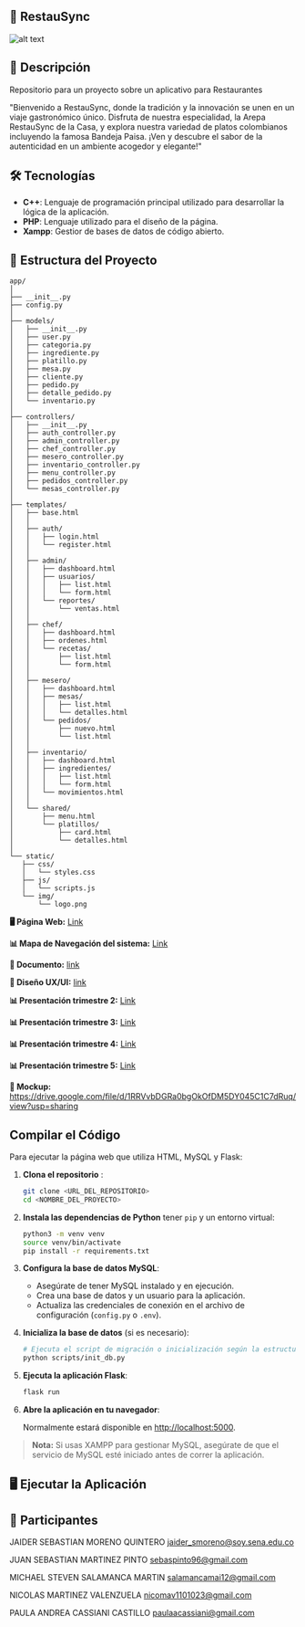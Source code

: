 ## 🚀 RestauSync
![alt text](fondo.png) 


## 📜 Descripción
Repositorio para un proyecto sobre un aplicativo para Restaurantes

"Bienvenido a RestauSync, donde la tradición y la innovación se unen en un viaje gastronómico único. Disfruta de nuestra especialidad, la Arepa RestauSync de la Casa, y explora nuestra variedad de platos colombianos incluyendo la famosa Bandeja Paisa. ¡Ven y descubre el sabor de la autenticidad en un ambiente acogedor y elegante!"

## 🛠️ Tecnologías

- **C++**: Lenguaje de programación principal utilizado para desarrollar la lógica de la aplicación.
- **PHP**: Lenguaje utilizado para el diseño de la página.
- **Xampp**: Gestior de bases de datos de código abierto.



## 📁 Estructura del Proyecto

 ```text
app/
│
├── __init__.py
├── config.py
│
├── models/
│   ├── __init__.py
│   ├── user.py
│   ├── categoria.py
│   ├── ingrediente.py
│   ├── platillo.py
│   ├── mesa.py
│   ├── cliente.py
│   ├── pedido.py
│   ├── detalle_pedido.py
│   └── inventario.py
│
├── controllers/
│   ├── __init__.py
│   ├── auth_controller.py
│   ├── admin_controller.py
│   ├── chef_controller.py
│   ├── mesero_controller.py
│   ├── inventario_controller.py
│   ├── menu_controller.py
│   ├── pedidos_controller.py
│   └── mesas_controller.py
│
├── templates/
│   ├── base.html
│   │
│   ├── auth/
│   │   ├── login.html
│   │   └── register.html
│   │
│   ├── admin/
│   │   ├── dashboard.html
│   │   ├── usuarios/
│   │   │   ├── list.html
│   │   │   └── form.html
│   │   └── reportes/
│   │       └── ventas.html
│   │
│   ├── chef/
│   │   ├── dashboard.html
│   │   ├── ordenes.html
│   │   └── recetas/
│   │       ├── list.html
│   │       └── form.html
│   │
│   ├── mesero/
│   │   ├── dashboard.html
│   │   ├── mesas/
│   │   │   ├── list.html
│   │   │   └── detalles.html
│   │   └── pedidos/
│   │       ├── nuevo.html
│   │       └── list.html
│   │
│   ├── inventario/
│   │   ├── dashboard.html
│   │   ├── ingredientes/
│   │   │   ├── list.html
│   │   │   └── form.html
│   │   └── movimientos.html
│   │
│   └── shared/
│       ├── menu.html
│       └── platillos/
│           ├── card.html
│           └── detalles.html
│
└── static/
    ├── css/
    │   └── styles.css
    ├── js/
    │   └── scripts.js
    └── img/
        └── logo.png
   ```
**🖥 Página Web:** 
[Link](https://drive.google.com/drive/folders/1sXHN52Wap0UovdsT4diPcBXqt-dIDT79?usp=sharing)

**📊 Mapa de Navegación del sistema:**
[Link](https://drive.google.com/file/d/1xrKbX342PzqKwv00y0xOOYbQdXqd4mg5/view?usp=sharing)

**📃 Documento:**
[link](https://docs.google.com/document/d/15r4De55eXJv-mmLM6LAxWpgDSMNhAgRu/edit?usp=drivesdk&ouid=108198849053322034172&rtpof=true&sd=true)

**📃 Diseño UX/UI:**
[link](https://docs.google.com/document/d/1uYjzObtSr7cGoRIv3svmb5KaIqbRuRQ-yJIf0PurmhI/edit?usp=sharing)

**📊 Presentación trimestre 2:**
[Link](https://docs.google.com/presentation/d/1oB6k4QIMxJEdAeV6bUasqtCnlSp9KzXe/edit?usp=sharing&ouid=104681654974810316499&rtpof=true&sd=true)

**📊 Presentación trimestre 3:**
[Link](https://docs.google.com/presentation/d/1YPNXa6ZauhpDQq5R15n4pxE0JnbpGSFp/edit?usp=sharing&ouid=104681654974810316499&rtpof=true&sd=true)

**📊 Presentación trimestre 4:**
[Link](https://docs.google.com/presentation/d/1nVMbFrQCrTj2hJvOb4ORm9j0vUUVpJdD/edit?slide=id.p1#slide=id.p1)

**📊 Presentación trimestre 5:**
[Link](https://docs.google.com/presentation/d/1cb3NGtYcfXdklR3_MDdDhfMQn4S4nEf2/edit?usp=sharing&ouid=116668543162587748605&rtpof=true&sd=true)


**🚀 Mockup:**
https://drive.google.com/file/d/1RRVvbDGRa0bgOkOfDM5DY045C1C7dRuq/view?usp=sharing




## Compilar el Código

Para ejecutar la página web que utiliza HTML, MySQL y Flask:

1. **Clona el repositorio** :

    ```bash
    git clone <URL_DEL_REPOSITORIO>
    cd <NOMBRE_DEL_PROYECTO>
    ```

2. **Instala las dependencias de Python** tener `pip` y un entorno virtual:

    ```bash
    python3 -m venv venv
    source venv/bin/activate
    pip install -r requirements.txt
    ```

3. **Configura la base de datos MySQL**:

    - Asegúrate de tener MySQL instalado y en ejecución.
    - Crea una base de datos y un usuario para la aplicación.
    - Actualiza las credenciales de conexión en el archivo de configuración (`config.py` o `.env`).

4. **Inicializa la base de datos** (si es necesario):

    ```bash
    # Ejecuta el script de migración o inicialización según la estructura del proyecto
    python scripts/init_db.py
    ```

5. **Ejecuta la aplicación Flask**:

    ```bash
    flask run
    ```

6. **Abre la aplicación en tu navegador**:

    Normalmente estará disponible en [http://localhost:5000](http://localhost:5000).

> **Nota:** Si usas XAMPP para gestionar MySQL, asegúrate de que el servicio de MySQL esté iniciado antes de correr la aplicación.



## 🖥️ Ejecutar la Aplicación

## 👥 Participantes


JAIDER SEBASTIAN MORENO QUINTERO <jaider_smoreno@soy.sena.edu.co>

JUAN SEBASTIAN MARTINEZ PINTO <sebaspinto96@gmail.com>

MICHAEL STEVEN SALAMANCA MARTIN <salamancamai12@gmail.com>

NICOLAS MARTINEZ VALENZUELA <nicomav1101023@gmail.com>

PAULA ANDREA CASSIANI CASTILLO <paulaacassiani@gmail.com>






